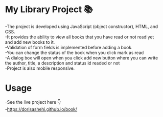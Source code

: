 # My Library Project 📚

-The project is developed using JavaScript (object constructor), HTML, and CSS. \
-It provides the ability to view all books that you have read or not read yet and add new books to it. \
-Validation of form fields is implemented before adding a book. \
-You can change the status of the book when you click mark as read \
-A dialog box will open when you click add new button where you can write the author, title, a description and status id readed or not \
-Project is also mobile responsive.

# Usage

-See the live project here 👇 \
-https://dorisashehi.github.io/book/


